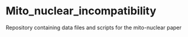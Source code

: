 # Mito_nuclear_incompatibility
Repository containing data files and scripts for the mito-nuclear paper
